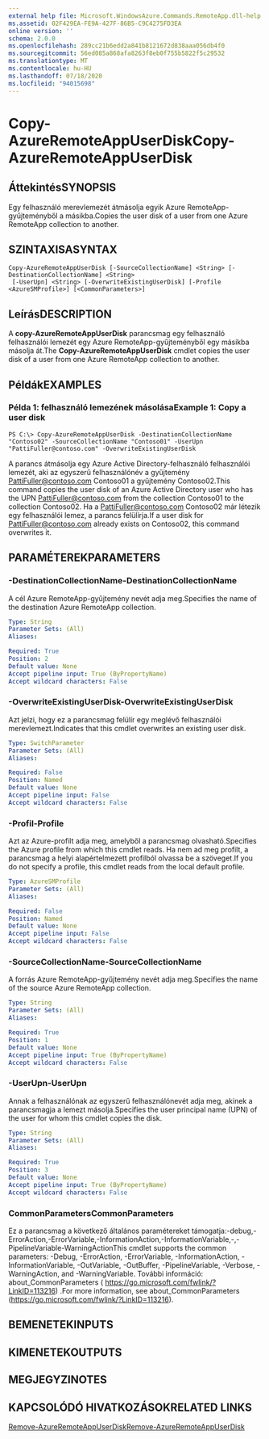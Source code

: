 ```yaml
---
external help file: Microsoft.WindowsAzure.Commands.RemoteApp.dll-help.xml
ms.assetid: 02F429EA-FE9A-427F-86B5-C9C4275FD3EA
online version: ''
schema: 2.0.0
ms.openlocfilehash: 289cc21b6edd2a841b8121672d838aaa056db4f0
ms.sourcegitcommit: 56ed085a868afa8263f8eb0f755b5822f5c29532
ms.translationtype: MT
ms.contentlocale: hu-HU
ms.lasthandoff: 07/18/2020
ms.locfileid: "94015698"
---
```

# <span data-ttu-id="43a2d-101">Copy-AzureRemoteAppUserDisk</span><span class="sxs-lookup"><span data-stu-id="43a2d-101">Copy-AzureRemoteAppUserDisk</span></span>

## <span data-ttu-id="43a2d-102">Áttekintés</span><span class="sxs-lookup"><span data-stu-id="43a2d-102">SYNOPSIS</span></span>
<span data-ttu-id="43a2d-103">Egy felhasználó merevlemezét átmásolja egyik Azure RemoteApp-gyűjteményből a másikba.</span><span class="sxs-lookup"><span data-stu-id="43a2d-103">Copies the user disk of a user from one Azure RemoteApp collection to another.</span></span>

## <span data-ttu-id="43a2d-104">SZINTAXISA</span><span class="sxs-lookup"><span data-stu-id="43a2d-104">SYNTAX</span></span>

```
Copy-AzureRemoteAppUserDisk [-SourceCollectionName] <String> [-DestinationCollectionName] <String>
 [-UserUpn] <String> [-OverwriteExistingUserDisk] [-Profile <AzureSMProfile>] [<CommonParameters>]
```

## <span data-ttu-id="43a2d-105">Leírás</span><span class="sxs-lookup"><span data-stu-id="43a2d-105">DESCRIPTION</span></span>
<span data-ttu-id="43a2d-106">A **copy-AzureRemoteAppUserDisk** parancsmag egy felhasználó felhasználói lemezét egy Azure RemoteApp-gyűjteményből egy másikba másolja át.</span><span class="sxs-lookup"><span data-stu-id="43a2d-106">The **Copy-AzureRemoteAppUserDisk** cmdlet copies the user disk of a user from one Azure RemoteApp collection to another.</span></span>

## <span data-ttu-id="43a2d-107">Példák</span><span class="sxs-lookup"><span data-stu-id="43a2d-107">EXAMPLES</span></span>

### <span data-ttu-id="43a2d-108">Példa 1: felhasználó lemezének másolása</span><span class="sxs-lookup"><span data-stu-id="43a2d-108">Example 1: Copy a user disk</span></span>
```
PS C:\> Copy-AzureRemoteAppUserDisk -DestinationCollectionName "Contoso02" -SourceCollectionName "Contoso01" -UserUpn "PattiFuller@contoso.com" -OverwriteExistingUserDisk
```

<span data-ttu-id="43a2d-109">A parancs átmásolja egy Azure Active Directory-felhasználó felhasználói lemezét, aki az egyszerű felhasználónév a gyűjtemény PattiFuller@contoso.com Contoso01 a gyűjtemény Contoso02.</span><span class="sxs-lookup"><span data-stu-id="43a2d-109">This command copies the user disk of an Azure Active Directory user who has the UPN PattiFuller@contoso.com from the collection Contoso01 to the collection Contoso02.</span></span>
<span data-ttu-id="43a2d-110">Ha a PattiFuller@contoso.com Contoso02 már létezik egy felhasználói lemez, a parancs felülírja.</span><span class="sxs-lookup"><span data-stu-id="43a2d-110">If a user disk for PattiFuller@contoso.com already exists on Contoso02, this command overwrites it.</span></span>

## <span data-ttu-id="43a2d-111">PARAMÉTEREK</span><span class="sxs-lookup"><span data-stu-id="43a2d-111">PARAMETERS</span></span>

### <span data-ttu-id="43a2d-112">-DestinationCollectionName</span><span class="sxs-lookup"><span data-stu-id="43a2d-112">-DestinationCollectionName</span></span>
<span data-ttu-id="43a2d-113">A cél Azure RemoteApp-gyűjtemény nevét adja meg.</span><span class="sxs-lookup"><span data-stu-id="43a2d-113">Specifies the name of the destination Azure RemoteApp collection.</span></span>

```yaml
Type: String
Parameter Sets: (All)
Aliases: 

Required: True
Position: 2
Default value: None
Accept pipeline input: True (ByPropertyName)
Accept wildcard characters: False
```

### <span data-ttu-id="43a2d-114">-OverwriteExistingUserDisk</span><span class="sxs-lookup"><span data-stu-id="43a2d-114">-OverwriteExistingUserDisk</span></span>
<span data-ttu-id="43a2d-115">Azt jelzi, hogy ez a parancsmag felülír egy meglévő felhasználói merevlemezt.</span><span class="sxs-lookup"><span data-stu-id="43a2d-115">Indicates that this cmdlet overwrites an existing user disk.</span></span>

```yaml
Type: SwitchParameter
Parameter Sets: (All)
Aliases: 

Required: False
Position: Named
Default value: None
Accept pipeline input: False
Accept wildcard characters: False
```

### <span data-ttu-id="43a2d-116">-Profil</span><span class="sxs-lookup"><span data-stu-id="43a2d-116">-Profile</span></span>
<span data-ttu-id="43a2d-117">Azt az Azure-profilt adja meg, amelyből a parancsmag olvasható.</span><span class="sxs-lookup"><span data-stu-id="43a2d-117">Specifies the Azure profile from which this cmdlet reads.</span></span>
<span data-ttu-id="43a2d-118">Ha nem ad meg profilt, a parancsmag a helyi alapértelmezett profilból olvassa be a szöveget.</span><span class="sxs-lookup"><span data-stu-id="43a2d-118">If you do not specify a profile, this cmdlet reads from the local default profile.</span></span>

```yaml
Type: AzureSMProfile
Parameter Sets: (All)
Aliases: 

Required: False
Position: Named
Default value: None
Accept pipeline input: False
Accept wildcard characters: False
```

### <span data-ttu-id="43a2d-119">-SourceCollectionName</span><span class="sxs-lookup"><span data-stu-id="43a2d-119">-SourceCollectionName</span></span>
<span data-ttu-id="43a2d-120">A forrás Azure RemoteApp-gyűjtemény nevét adja meg.</span><span class="sxs-lookup"><span data-stu-id="43a2d-120">Specifies the name of the source Azure RemoteApp collection.</span></span>

```yaml
Type: String
Parameter Sets: (All)
Aliases: 

Required: True
Position: 1
Default value: None
Accept pipeline input: True (ByPropertyName)
Accept wildcard characters: False
```

### <span data-ttu-id="43a2d-121">-UserUpn</span><span class="sxs-lookup"><span data-stu-id="43a2d-121">-UserUpn</span></span>
<span data-ttu-id="43a2d-122">Annak a felhasználónak az egyszerű felhasználónevét adja meg, akinek a parancsmagja a lemezt másolja.</span><span class="sxs-lookup"><span data-stu-id="43a2d-122">Specifies the user principal name (UPN) of the user for whom this cmdlet copies the disk.</span></span>

```yaml
Type: String
Parameter Sets: (All)
Aliases: 

Required: True
Position: 3
Default value: None
Accept pipeline input: True (ByPropertyName)
Accept wildcard characters: False
```

### <span data-ttu-id="43a2d-123">CommonParameters</span><span class="sxs-lookup"><span data-stu-id="43a2d-123">CommonParameters</span></span>
<span data-ttu-id="43a2d-124">Ez a parancsmag a következő általános paramétereket támogatja:-debug,-ErrorAction,-ErrorVariable,-InformationAction,-InformationVariable,-,-PipelineVariable-WarningAction</span><span class="sxs-lookup"><span data-stu-id="43a2d-124">This cmdlet supports the common parameters: -Debug, -ErrorAction, -ErrorVariable, -InformationAction, -InformationVariable, -OutVariable, -OutBuffer, -PipelineVariable, -Verbose, -WarningAction, and -WarningVariable.</span></span> <span data-ttu-id="43a2d-125">További információ: about_CommonParameters ( https://go.microsoft.com/fwlink/?LinkID=113216) .</span><span class="sxs-lookup"><span data-stu-id="43a2d-125">For more information, see about_CommonParameters (https://go.microsoft.com/fwlink/?LinkID=113216).</span></span>

## <span data-ttu-id="43a2d-126">BEMENETEK</span><span class="sxs-lookup"><span data-stu-id="43a2d-126">INPUTS</span></span>

## <span data-ttu-id="43a2d-127">KIMENETEK</span><span class="sxs-lookup"><span data-stu-id="43a2d-127">OUTPUTS</span></span>

## <span data-ttu-id="43a2d-128">MEGJEGYZI</span><span class="sxs-lookup"><span data-stu-id="43a2d-128">NOTES</span></span>

## <span data-ttu-id="43a2d-129">KAPCSOLÓDÓ HIVATKOZÁSOK</span><span class="sxs-lookup"><span data-stu-id="43a2d-129">RELATED LINKS</span></span>

[<span data-ttu-id="43a2d-130">Remove-AzureRemoteAppUserDisk</span><span class="sxs-lookup"><span data-stu-id="43a2d-130">Remove-AzureRemoteAppUserDisk</span></span>](./Remove-AzureRemoteAppUserDisk.md)


